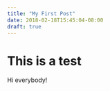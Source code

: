 ```yaml
---
title: "My First Post"
date: 2018-02-18T15:45:04-08:00
draft: true
---
```


# This is a test
Hi everybody!
